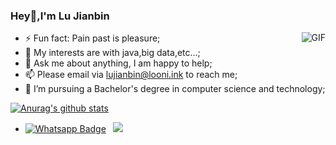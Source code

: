 ### Hey👋,I'm Lu Jianbin

<img align="right" alt="GIF" src="https://static.looni.ink/github/code.gif" />


- ⚡ Fun fact: Pain past is pleasure;
- 🌱 My interests are with java,big data,etc...;
- 💬 Ask me about anything, I am happy to help;
- 📫 Please email via lujianbin@looni.ink to reach me;
- 💼 I’m pursuing a Bachelor's degree in computer science and technology;

[![Anurag's github stats](https://github-readme-stats.vercel.app/api?username=looniink)](https://github.com/anuraghazra/github-readme-stats)





- [![Whatsapp Badge](https://img.shields.io/badge/-Wechat-4CA143?style=flat-square&labelColor=4CA143&logo=wechat&logoColor=white)](https://static.looni.ink/github/me.png)&ensp;
[![](https://img.shields.io/badge/-MyBlog-ff5722?style=flat-square&labelColor=ff5722&logo=blogger&logoColor=white&link=https://www.facebook.com/weltonpfelix/)](https://www.looni.ink)



